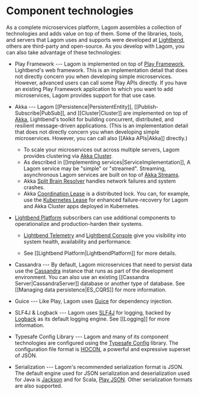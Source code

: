 # Component technologies

As a complete microservices platform, Lagom assembles a collection of technologies and adds value on top of them. Some of the libraries, tools, and servers that Lagom uses and supports were developed at [Lightbend](https://lightbend.com), others are third-party and open-source. As you develop with Lagom, you can also take advantage of these technologies:

* Play Framework --- Lagom is implemented on top of [Play Framework](https://www.playframework.com), Lightbend's web framework. This is an implementation detail that does not directly concern you when developing simple microservices.  However, advanced users can call some Play APIs directly. If you have an existing Play Framework application to which you want to add microservices, Lagom provides support for that use case.

* Akka --- Lagom [[Persistence|PersistentEntity]], [[Publish-Subscribe|PubSub]], and [[Cluster|Cluster]] are implemented on top of [Akka](https://akka.io/), Lightbend's toolkit for building concurrent, distributed, and resilient message-driven applications. (This is an implementation detail that does not directly concern you when developing simple microservices. However, you can call also [[Akka APIs|Akka]] directly.)

  * To scale your microservices out across multiple servers, Lagom provides clustering via [Akka Cluster](https://doc.akka.io/docs/akka/2.6/cluster-usage.html).
  * As described in [[Implementing services|ServiceImplementation]], A Lagom service may be "simple" or "streamed".  Streaming, asynchronous Lagom services are built on top of [Akka Streams](https://doc.akka.io/docs/akka/2.6/stream/index.html).
  * Akka [Split Brain Resolver](https://doc.akka.io/docs/akka/current/split-brain-resolver.html#split-brain-resolver) handles network failures and system crashes.
  * Akka [Coordination Lease](https://doc.akka.io/docs/akka/current/coordination.html#lease) is a distributed lock. You can, for example, use the [Kubernetes Lease](https://doc.akka.io/docs/akka-enhancements/current/kubernetes-lease.html) for enhanced failure-recovery for Lagom and Akka Cluster apps deployed in Kubernetes.

* [Lightbend Platform](https://www.lightbend.com/lightbend-platform) subscribers can use additional components to operationalize and production-harden their systems.

  * [Lightbend Telemetry](https://developer.lightbend.com/docs/telemetry/current/home.html) and [Lightbend Console](https://developer.lightbend.com/docs/console/current/) give you visibility into system health, availability and performance.

  * See [[Lightbend Platform|LightbendPlatform]] for more details.

* Cassandra --- By default, Lagom microservices that need to persist data use the  [Cassandra](https://cassandra.apache.org) instance that runs as part of the development environment. You can also use an existing [[Cassandra Server|CassandraServer]] database or another type of database. See [[Managing data persistence|ES_CQRS]] for more information.

* Guice --- Like Play, Lagom uses [Guice](https://github.com/google/guice) for dependency injection.

* SLF4J & Logback --- Lagom uses [SLF4J](http://www.slf4j.org/) for logging, backed by [Logback](http://logback.qos.ch/) as its default logging engine. See [[Logging]] for more information.

* Typesafe Config Library --- Lagom and many of its component technologies are configured using the [Typesafe Config](https://github.com/typesafehub/config) library.  The configuration file format is [HOCON](https://github.com/typesafehub/config/blob/master/HOCON.md), a powerful and expressive superset of JSON.

* Serialization --- Lagom's recommended serialization format is JSON.  The default engine used for JSON serialization and deserialization used for Java is [Jackson](https://github.com/FasterXML/jackson) and for Scala, [Play JSON](https://www.playframework.com/documentation/2.8.x/ScalaJson). Other serialization formats are also supported.
